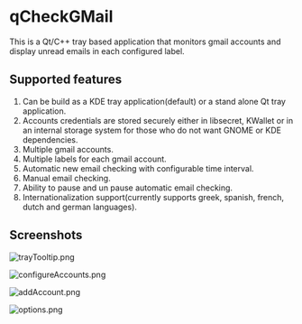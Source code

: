 # qCheckGMail

This is a Qt/C++ tray based application that monitors gmail accounts and display unread emails in each configured label.

## Supported features

1. Can be build as a KDE tray application(default) or a stand alone Qt tray application.
2. Accounts credentials are stored securely either in libsecret, KWallet or in an internal storage system for those who do not want GNOME or KDE dependencies.
3. Multiple gmail accounts.
4. Multiple labels for each gmail account.
5. Automatic new email checking with configurable time interval.
6. Manual email checking.
7. Ability to pause and un pause automatic email checking.
8. Internationalization support(currently supports greek, spanish, french, dutch and german languages).

## Screenshots

![trayTooltip.png](https://raw.githubusercontent.com/mhogomchungu/qCheckGMail/master/images/trayTooltip.png)

![configureAccounts.png](https://raw.githubusercontent.com/mhogomchungu/qCheckGMail/master/images/configureAccounts.png)

![addAccount.png](https://raw.githubusercontent.com/mhogomchungu/qCheckGMail/master/images/addAccount.png)

![options.png](https://raw.githubusercontent.com/mhogomchungu/qCheckGMail/master/images/options.png)

